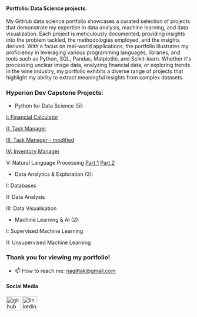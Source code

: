 #### Portfolio: Data Science projects.

My GitHub data science portfolio showcases a curated selection of projects that demonstrate my expertise in data analysis, machine learning, and data visualization. Each project is meticulously documented, providing insights into the problem tackled, the methodologies employed, and the insights derived. With a focus on real-world applications, the portfolio illustrates my proficiency in leveraging various programming languages, libraries, and tools such as Python, SQL, Pandas, Matplotlib, and Scikit-learn. Whether it's processing unclear image data, analyzing financial data, or exploring trends in the wine industry, my portfolio exhibits a diverse range of projects that highlight my ability to extract meaningful insights from complex datasets.

### Hyperion Dev Capstone Projects:

- Python for Data Science (5):

[I: Financial Calculator](https://github.com/nagittakk/data-science-portfolio/blob/main/Python%20for%20Data%20Science%20Projects/CP1_Finance_Calc.py)
       
[II: Task Manager](https://github.com/nagittakk/data-science-portfolio/blob/main/Python%20for%20Data%20Science%20Projects/CP2_Task_manager.py)
       
[III: Task Manager - modified](https://github.com/nagittakk/data-science-portfolio/blob/main/Python%20for%20Data%20Science%20Projects/CP3_Task_manager_mod.py.py)
       
[IV: Inventory Manager](https://github.com/nagittakk/data-science-portfolio/blob/main/Python%20for%20Data%20Science%20Projects/CP4_inventory_manager.py)
       
V: Natural Language Processing
[Part 1](https://github.com/nagittakk/data-science-portfolio/blob/main/Python%20for%20Data%20Science%20Projects/CP5_NLP_1.pdf)
[Part 2](https://github.com/nagittakk/data-science-portfolio/blob/main/Python%20for%20Data%20Science%20Projects/CP5_NLP_2.pdf)

- Data Analytics & Exploration (3):

I: Databases
        
II: Data Analysis 
        
III: Data Visualisation

- Machine Learning & AI (2):

I: Supervised Machine Learning
         
II: Unsupervised Machine Learning

### Thank you for viewing my portfolio!

- 📫 How to reach me: nagittak@gmail.com

#### Social Media
[<img src='https://cdn.jsdelivr.net/npm/simple-icons@3.0.1/icons/github.svg' alt='github' height='40'>](https://github.com/nagittakk)  [<img src='https://cdn.jsdelivr.net/npm/simple-icons@3.0.1/icons/linkedin.svg' alt='linkedin' height='40'>](https://www.linkedin.com/in/www.linkedin.com/in/nagittakasiryekoikanyang/)  
